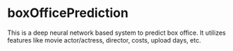 # boxOfficePrediction
This is a deep neural network based system to predict box office. It utilizes features like movie actor/actress, director, costs, upload days, etc.
